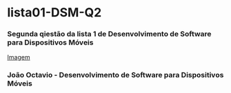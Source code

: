 # lista01-DSM-Q2
### Segunda qiestão da lista 1 de Desenvolvimento de Software para Dispositivos Móveis

[Imagem](https://github.com/joaooctaviooo/lista01-DSM-Q2/blob/main/quest%C3%A3o%202/img/snack-running-q2.png)

### João Octavio - Desenvolvimento de Software para Dispositivos Móveis
